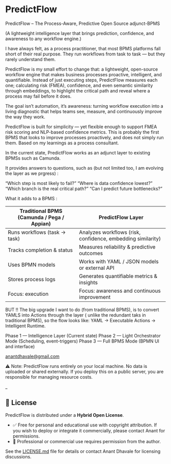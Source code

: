 # PredictFlow 

PredictFlow – The Process-Aware, Predictive Open Source adjunct-BPMS 

(A lightweight intelligence layer that brings prediction, confidence, and awareness to any workflow engine.)

I have always felt, as a process practitioner, that most BPMS platforms fall short of their real purpose. They run workflows from task to task — but they rarely understand them.

PredictFlow is my small effort to change that: a lightweight, open-source workflow engine that makes business processes proactive, intelligent, and quantifiable.
Instead of just executing steps, PredictFlow measures each one; calculating risk (FMEA), confidence, and even semantic similarity through embeddings, to highlight the critical path and reveal where a process may fail before it does.

The goal isn’t automation, it’s awareness: turning workflow execution into a living diagnostic that helps teams see, measure, and continuously improve the way they work.

PredictFlow is built for simplicity — yet flexible enough to support FMEA risk scoring and NLP-based confidence metrics.
This is probably the first BPMS that looks to improve processes proactively, and does not simply run them. 
Based on my learnings as a process consultant.

In the current state, PredictFlow works as an adjunct layer to existing BPMSs such as Camunda.

It provides answers to questions, such as (but not limited too, I am evolving the layer as we prgress) :

“Which step is most likely to fail?”
“Where is data confidence lowest?”
“Which branch is the real critical path?”
“Can I predict future bottlenecks?”

What it adds to a BPMS : 

| Traditional BPMS (Camunda / Pega / Appian) | PredictFlow Layer                                           |
| ------------------------------------------ | ----------------------------------------------------------- |
| Runs workflows (task → task)               | Analyzes workflows (risk, confidence, embedding similarity) |
| Tracks completion & status                 | Measures reliability & predictive outcomes                  |
| Uses BPMN models                           | Works with YAML / JSON models or external API               |
| Stores process logs                        | Generates quantifiable metrics & insights                   |
| Focus: execution                           | Focus: awareness and continuous improvement                 |

BUT !! The big upgrade I want to do (from traditional BPMS), is to convert YAMLS into Actions through the layer ( unlike the redundant taks in traditional BPMS), so the flow looks like:
YAML → Executable Actions → Intelligent Runtime.

Phase 1 — Intelligence Layer (Current state)
Phase 2 — Light Orchestrator Mode (Scheduling, event-triggers)
Phase 3 — Full BPMS Mode (BPMN UI and interface)


anantdhavale@gmail.com


⚠️ Note:
PredictFlow runs entirely on your local machine.
No data is uploaded or shared externally.
If you deploy this on a public server, you are responsible for managing resource costs.

_


## 📄 License

PredictFlow is distributed under a **Hybrid Open License**.

- ✅ Free for personal and educational use with copyright attribution.  If you wish to deploy or integrate it commercially, please contact Anant for permissions.
- 🚫 Professional or commercial use requires permission from the author.  

See the [LICENSE.md](./LICENSE.md) file for details or contact Anant Dhavale for licensing discussions.
